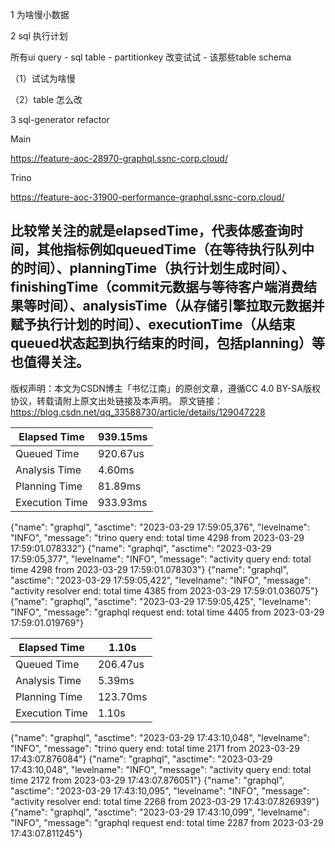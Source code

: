 1 为啥慢小数据

2 sql 执行计划 

所有ui query - sql table  - partitionkey 改变试试 - 该那些table schema

（1）试试为啥慢

（2）table 怎么改



3 sql-generator refactor

Main

https://feature-aoc-28970-graphql.ssnc-corp.cloud/

Trino 

https://feature-aoc-31900-performance-graphql.ssnc-corp.cloud/



比较常关注的就是elapsedTime，代表体感查询时间，其他指标例如queuedTime（在等待执行队列中的时间）、planningTime（执行计划生成时间）、finishingTime（commit元数据与等待客户端消费结果等时间）、analysisTime（从存储引擎拉取元数据并赋予执行计划的时间）、executionTime（从结束queued状态起到执行结束的时间，包括planning）等也值得关注。
------------------------------------------------
版权声明：本文为CSDN博主「书忆江南」的原创文章，遵循CC 4.0 BY-SA版权协议，转载请附上原文出处链接及本声明。
原文链接：https://blog.csdn.net/qq_33588730/article/details/129047228

| Elapsed Time   | 939.15ms |
| -------------- | -------- |
| Queued Time    | 920.67us |
| Analysis Time  | 4.60ms   |
| Planning Time  | 81.89ms  |
| Execution Time | 933.93ms |

{"name": "graphql", "asctime": "2023-03-29 17:59:05,376", "levelname": "INFO", "message": "trino query end: total time 4298 from 2023-03-29 17:59:01.078332"}
{"name": "graphql", "asctime": "2023-03-29 17:59:05,377", "levelname": "INFO", "message": "activity query end: total time 4298 from 2023-03-29 17:59:01.078303"}
{"name": "graphql", "asctime": "2023-03-29 17:59:05,422", "levelname": "INFO", "message": "activity resolver end: total time 4385 from 2023-03-29 17:59:01.036075"}
{"name": "graphql", "asctime": "2023-03-29 17:59:05,425", "levelname": "INFO", "message": "graphql request end: total time 4405 from 2023-03-29 17:59:01.019769"}





| Elapsed Time   | 1.10s    |
| -------------- | -------- |
| Queued Time    | 206.47us |
| Analysis Time  | 5.39ms   |
| Planning Time  | 123.70ms |
| Execution Time | 1.10s    |

{"name": "graphql", "asctime": "2023-03-29 17:43:10,048", "levelname": "INFO", "message": "trino query end: total time 2171 from 2023-03-29 17:43:07.876084"}
{"name": "graphql", "asctime": "2023-03-29 17:43:10,048", "levelname": "INFO", "message": "activity query end: total time 2172 from 2023-03-29 17:43:07.876051"}
{"name": "graphql", "asctime": "2023-03-29 17:43:10,095", "levelname": "INFO", "message": "activity resolver end: total time 2268 from 2023-03-29 17:43:07.826939"}
{"name": "graphql", "asctime": "2023-03-29 17:43:10,099", "levelname": "INFO", "message": "graphql request end: total time 2287 from 2023-03-29 17:43:07.811245"}